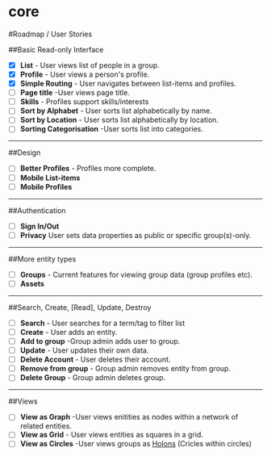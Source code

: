 core
====

#Roadmap / User Stories

##Basic Read-only Interface

 - [x] **List** - User views list of people in a group.
 - [x] **Profile** - User views a person's profile.
 - [x] **Simple Routing** - User navigates between list-items and profiles.
 - [ ] **Page title** -User views page title.
 - [ ] **Skills** - Profiles support skills/interests
 - [ ] **Sort by Alphabet** - User sorts list alphabetically by name.
 - [ ] **Sort by Location** - User sorts list alphabetically by location. 
 - [ ] **Sorting Categorisation** -User sorts list into categories.

---

##Design

- [ ] **Better Profiles** - Profiles more complete.
- [ ] **Mobile List-items**
- [ ] **Mobile Profiles**

---

##Authentication

 - [ ] **Sign In/Out**
 - [ ] **Privacy** User sets data properties as public or specific group(s)-only.

---

##More entity types

 - [ ] **Groups** - Current features for viewing group data (group profiles etc).
 - [ ] **Assets** 

---

##Search, Create, [Read], Update, Destroy

  - [ ] **Search** - User searches for a term/tag to filter list
  - [ ] **Create** - User adds an entity. 
  - [ ] **Add to group** -Group admin adds user to group.
  - [ ] **Update** - User updates their own data.
  - [ ] **Delete Account** - User deletes their account.
  - [ ] **Remove from group** - Group admin removes entity from group.
  - [ ] **Delete Group** - Group admin deletes group.

---

##Views

 - [ ] **View as Graph** -User views enitities as nodes within a network of related entities.
 - [ ] **View as Grid** - User views entities as squares in a grid.
 - [ ] **View as Circles** -User views groups as [Holons](http://en.wikipedia.org/wiki/Holon_(philosophy)) (Cricles within circles)